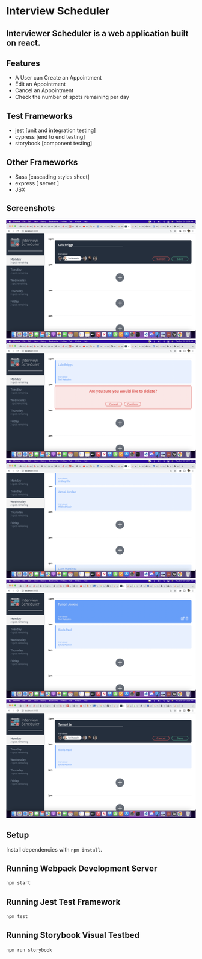 # Interview Scheduler

## Interviewer Scheduler is a web application built on react. 
## Features
  - A User can Create an Appointment
  - Edit an Appointment
  - Cancel an Appointment
  - Check the number of spots remaining per day
## Test Frameworks
  - jest [unit and integration testing]
  - cypress [end to end testing]
  - storybook [component testing]
## Other Frameworks
  - Sass [cascading styles sheet]
  - express [ server ]
  - JSX

## Screenshots

![Create Appointment](./public/docs/Create_App.png)
![Cancel Appointment](./public/docs/Clear_App.png)
![Updating](./public/docs/C_Spots_updating.png)
![Edit](./public/docs/Edit.png)
![Edit](./public/docs/Edit2.png)





## Setup

Install dependencies with `npm install`.

## Running Webpack Development Server

```sh
npm start
```

## Running Jest Test Framework

```sh
npm test
```

## Running Storybook Visual Testbed

```sh
npm run storybook
```
